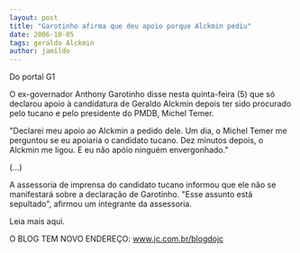 ```yaml
---
layout: post
title: "Garotinho afirma que deu apoio porque Alckmin pediu"
date: 2006-10-05
tags: geraldo Alckmin
author: jamildo
---
```

Do portal G1

O ex-governador Anthony Garotinho disse nesta quinta-feira (5) que s&oacute; declarou apoio &agrave; candidatura de Geraldo Alckmin depois ter sido procurado pelo tucano e pelo presidente do PMDB, Michel Temer.

"Declarei meu apoio ao Alckmin a pedido dele. Um dia, o Michel Temer me perguntou se eu apoiaria o candidato tucano. Dez minutos depois, o Alckmin me ligou. E eu n&atilde;o ap&oacute;io ningu&eacute;m envergonhado."

(...)

A assessoria de imprensa do candidato tucano informou que ele n&atilde;o se manifestar&aacute; sobre a declara&ccedil;&atilde;o de Garotinho. "Esse assunto est&aacute; sepultado", afirmou um integrante da assessoria.

Leia mais aqui.

O BLOG TEM NOVO ENDERE&Ccedil;O: www.jc.com.br/blogdojc
